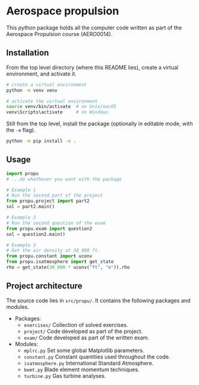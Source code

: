 # Aerospace propulsion

This python package holds all the computer code written
as part of the Aerospace Propulsion course (AERO0014).

## Installation

From the top level directory (where this README lies),
create a virtual environment, and activate it.
```sh
# create a virtual environment
python -m venv venv

# activate the virtual environment
source venv/bin/activate  # on Unix/macOS
venv\Scripts\activate     # on Windows
```

Still from the top level, install the package
(optionally in editable mode, with the `-e` flag).
```sh
python -m pip install -e .
```

## Usage

```python
import propu
# ...do whathever you want with the package

# Example 1
# Run the second part of the project
from propu.project import part2
sol = part2.main()

# Example 2
# Run the second question of the exam
from propu.exam import question2
sol = question2.main()

# Example 3
# Get the air density at 30_000 ft.
from propu.constant import uconv
from propu.isatmosphere import get_state
rho = get_state(30_000 * uconv("ft", "m")).rho
```

## Project architecture

The source code lies in `src/propu/`.
It contains the following packages and modules.
- Packages:
  - `exercises/` Collection of solved exercises.
  - `project/` Code developed as part of the project.
  - `exam/` Code developed as part of the written exam.
- Modules:
  - `mplrc.py` Set some global Matplotlib parameters.
  - `constant.py` Constant quantities used throughout the code.
  - `isatmosphere.py` International Standard Atmosphere.
  - `bemt.py` Blade element momentum techniques.
  - `turbine.py` Gas turbine analyses.
